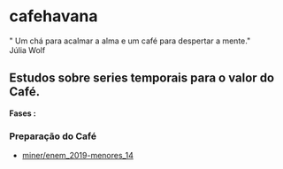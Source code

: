 # cafehavana
" Um chá para acalmar a alma e um café para despertar a mente."
<br> Júlia Wolf

## Estudos sobre series temporais para o valor do Café.

<b> Fases : </b>
  
### Preparação do Café <br />   
  
<ul><li><a href='https://github.com/mardoniofranca/paubrasil/blob/master/miner/enem_2019-cidade.py'> 
   miner/enem_2019-menores_14 </a>
   </li>
 </ul>
